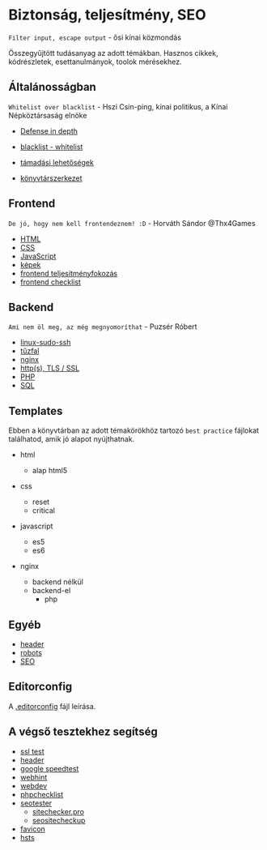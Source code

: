 # Biztonság, teljesítmény, SEO

`Filter input, escape output` - ősi kínai közmondás

Összegyűjtött tudásanyag az adott témákban.
Hasznos cikkek, kódrészletek, esettanulmányok, toolok mérésekhez.

## Általánosságban

`Whitelist over blacklist` - Hszi Csin-ping, kínai politikus, a Kínai Népköztársaság elnöke

- [Defense in depth](https://en.wikipedia.org/wiki/Defense_in_depth_%28computing%29)
- [blacklist - whitelist](https://blog.finjan.com/blacklisting-vs-whitelisting-understanding-the-security-benefits-of-each/)

- [támadási lehetőségek](/attacks.md)
- [könyvtárszerkezet](/structure.md)

## Frontend

`De jó, hogy nem kell frontendeznem! :D` - Horváth Sándor @Thx4Games

- [HTML](/html.md)
- [CSS](/css.md)
- [JavaScript](/js.md)
- [képek](/images.md)
- [frontend teljesítményfokozás](/frontend-performance.md)
- [frontend checklist](https://frontendchecklist.io)

## Backend

`Ami nem öl meg, az még megnyomoríthat` - Puzsér Róbert

- [linux-sudo-ssh](/linux-sudo-ssh.md)
- [tűzfal](/firewall.md)
- [nginx](/nginx.md)
- [http(s), TLS / SSL](/http-https-ssl-tls.md)
- [PHP](/php.md)
- [SQL](/sql.md)

## Templates

Ebben a könyvtárban az adott témakörökhöz tartozó `best practice` fájlokat találhatod, amik jó alapot nyújthatnak.

- html
  - alap html5

- css
  - reset
  - critical

- javascript
  - es5
  - es6

- nginx
  - backend nélkül
  - backend-el
    - php

## Egyéb

- [header](/header.md)
- [robots](/robots.md)
- [SEO](/seo.md)

## Editorconfig

A [.editorconfig](https://editorconfig.org/) fájl leírása.

## A végső tesztekhez segítség

- [ssl test](https://www.ssllabs.com/ssltest/)
- [header](https://securityheaders.com/)
- [google speedtest](https://developers.google.com/speed/pagespeed/insights/)
- [webhint](https://webhint.io/scanner/)
- [webdev](https://web.dev/measure)
- [phpchecklist](https://www.sqreen.io/checklists/php-security-checklist)
- [seotester](https://www.seotesteronline.com/)
  - [sitechecker.pro](https://sitechecker.pro)
  - [seositecheckup](https://seositecheckup.com)
- [favicon](https://realfavicongenerator.net/)
- [hsts](https://hstspreload.org/)

